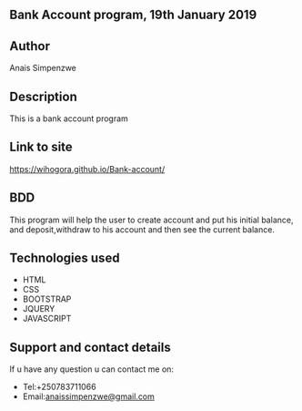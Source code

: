 ## Bank Account program, 19th January 2019

## Author
Anais Simpenzwe

## Description
This is a bank account program

## Link to site
https://wihogora.github.io/Bank-account/

## BDD
This program will help the user to create account and put his initial balance, and deposit,withdraw to his account and then see the current balance.
## Technologies used
* HTML
* CSS
* BOOTSTRAP
* JQUERY
* JAVASCRIPT
## Support and contact details
If u have any question u can contact me on:

* Tel:+250783711066
* Email:anaissimpenzwe@gmail.com

